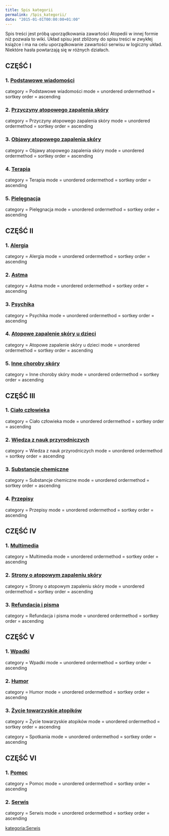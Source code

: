 ```yaml
---
title: Spis kategorii
permalink: /Spis_kategorii/
date: "2015-01-01T00:00:00+01:00"
---
```


Spis treści jest próbą uporządkowania zawartości Atopedii w innej formie niż pozwala to wiki. Układ spisu jest zbliżony do spisu treści w zwykłej książce i ma na celu uporządkowanie zawartości serwisu w logiczny układ. Niektóre hasła powtarzają się w różnych działach.

CZĘŚĆ I
-------

### **1. [Podstawowe wiadomości](/atopedia/:Kategoria:Podstawowe_wiadomości "wikilink")**

<DynamicPageList> category = Podstawowe wiadomości mode = unordered ordermethod = sortkey order = ascending </DynamicPageList>

### **2. [Przyczyny atopowego zapalenia skóry](/atopedia/:Kategoria:Przyczyny_atopowego_zapalenia_skóry "wikilink")**

<DynamicPageList> category = Przyczyny atopowego zapalenia skóry mode = unordered ordermethod = sortkey order = ascending </DynamicPageList>

### **3. [Objawy atopowego zapalenia skóry](/atopedia/:Kategoria:Objawy_atopowego_zapalenia_skóry "wikilink")**

<DynamicPageList> category = Objawy atopowego zapalenia skóry mode = unordered ordermethod = sortkey order = ascending </DynamicPageList>

### **4. [Terapia](/atopedia/:Kategoria:Terapia "wikilink")**

<DynamicPageList> category = Terapia mode = unordered ordermethod = sortkey order = ascending </DynamicPageList>

### **5. [Pielęgnacja](/atopedia/:Kategoria:Pielęgnacja "wikilink")**

<DynamicPageList> category = Pielęgnacja mode = unordered ordermethod = sortkey order = ascending </DynamicPageList>

CZĘŚĆ II
--------

### **1. [Alergia](/atopedia/:Kategoria:Alergia "wikilink")**

<DynamicPageList> category = Alergia mode = unordered ordermethod = sortkey order = ascending </DynamicPageList>

### **2. [Astma](/atopedia/:Kategoria:Astma "wikilink")**

<DynamicPageList> category = Astma mode = unordered ordermethod = sortkey order = ascending </DynamicPageList>

### **3. [Psychika](/atopedia/:Kategoria:Psychika "wikilink")**

<DynamicPageList> category = Psychika mode = unordered ordermethod = sortkey order = ascending </DynamicPageList>

### **4. [Atopowe zapalenie skóry u dzieci](/atopedia/:Kategoria:Atopowe_zapalenie_skóry_u_dzieci "wikilink")**

<DynamicPageList> category = Atopowe zapalenie skóry u dzieci mode = unordered ordermethod = sortkey order = ascending </DynamicPageList>

### **5. [Inne choroby skóry](/atopedia/:Kategoria:Inne_choroby_skóry "wikilink")**

<DynamicPageList> category = Inne choroby skóry mode = unordered ordermethod = sortkey order = ascending </DynamicPageList>

CZĘŚĆ III
---------

### **1. [Ciało człowieka](/atopedia/:Kategoria:Ciało_człowieka "wikilink")**

<DynamicPageList> category = Ciało człowieka mode = unordered ordermethod = sortkey order = ascending </DynamicPageList>

### **2. [Wiedza z nauk przyrodniczych](/atopedia/:Kategoria:Wiedza_z_nauk_przyrodniczych "wikilink")**

<DynamicPageList> category = Wiedza z nauk przyrodniczych mode = unordered ordermethod = sortkey order = ascending </DynamicPageList>

### **3. [Substancje chemiczne](/atopedia/:Kategoria:Substancje_chemiczne "wikilink")**

<DynamicPageList> category = Substancje chemiczne mode = unordered ordermethod = sortkey order = ascending </DynamicPageList>

### **4. [Przepisy](/atopedia/:Kategoria:Przepisy "wikilink")**

<DynamicPageList> category = Przepisy mode = unordered ordermethod = sortkey order = ascending </DynamicPageList>

CZĘŚĆ IV
--------

### **1. [Multimedia](/atopedia/:Kategoria:Multimedia "wikilink")**

<DynamicPageList> category = Multimedia mode = unordered ordermethod = sortkey order = ascending </DynamicPageList>

### **2. [Strony o atopowym zapaleniu skóry](/atopedia/:Kategoria:Strony_o_atopowym_zapaleniu_skóry "wikilink")**

<DynamicPageList> category = Strony o atopowym zapaleniu skóry mode = unordered ordermethod = sortkey order = ascending </DynamicPageList>

### **3. [Refundacja i pisma](/atopedia/:Kategoria:Refundacja_i_pisma "wikilink")**

<DynamicPageList> category = Refundacja i pisma mode = unordered ordermethod = sortkey order = ascending </DynamicPageList>

CZĘŚĆ V
-------

### **1. [Wpadki](/atopedia/:Kategoria:Wpadki "wikilink")**

<DynamicPageList> category = Wpadki mode = unordered ordermethod = sortkey order = ascending </DynamicPageList>

### **2. [Humor](/atopedia/:Kategoria:Humor "wikilink")**

<DynamicPageList> category = Humor mode = unordered ordermethod = sortkey order = ascending </DynamicPageList>

### **3. [Życie towarzyskie atopików](/atopedia/:Kategoria:Życie_towarzyskie_atopików "wikilink")**

<DynamicPageList> category = Życie towarzyskie atopików mode = unordered ordermethod = sortkey order = ascending </DynamicPageList>

<DynamicPageList> category = Spotkania mode = unordered ordermethod = sortkey order = ascending </DynamicPageList>

CZĘŚĆ VI
--------

### **1. [Pomoc](/atopedia/:Kategoria:Pomoc "wikilink")**

<DynamicPageList> category = Pomoc mode = unordered ordermethod = sortkey order = ascending </DynamicPageList>

### **2. [Serwis](/atopedia/:Kategoria:Serwis "wikilink")**

<DynamicPageList> category = Serwis mode = unordered ordermethod = sortkey order = ascending </DynamicPageList>

[kategoria:Serwis](/atopedia/kategoria:Serwis "wikilink")